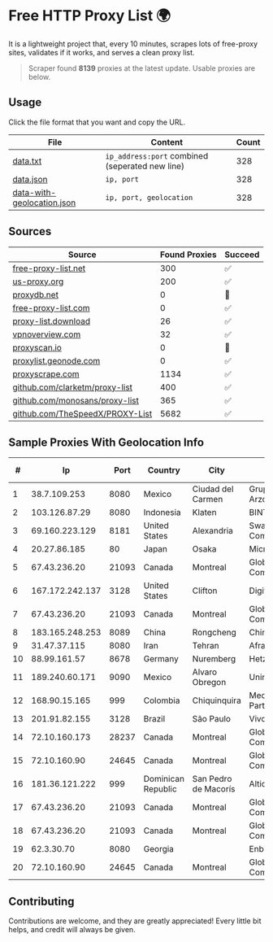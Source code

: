 
# Free HTTP Proxy List 🌍

It is a lightweight project that, every 10 minutes, scrapes lots of free-proxy sites, validates if it works, and serves a clean proxy list.


> Scraper found **8139** proxies at the latest update. Usable proxies are below.

## Usage

Click the file format that you want and copy the URL.


|File|Content|Count|
|----|-------|-----|
|[data.txt](https://raw.githubusercontent.com/themiralay/Proxy-List-World/master/data.txt)|`ip_address:port` combined (seperated new line)|328|
|[data.json](https://raw.githubusercontent.com/themiralay/Proxy-List-World/master/data.json)|`ip, port`|328|
|[data-with-geolocation.json](https://raw.githubusercontent.com/themiralay/Proxy-List-World/master/data-with-geolocation.json)|`ip, port, geolocation`|328|

## Sources

|Source|Found Proxies|Succeed|
|------|-------------|-------|
|[free-proxy-list.net](https://free-proxy-list.net)|300|✅|
|[us-proxy.org](https://www.us-proxy.org)|200|✅|
|[proxydb.net](http://proxydb.net)|0|🚫|
|[free-proxy-list.com](https://free-proxy-list.com/?page=&port=&type%5B%5D=http&type%5B%5D=https&up_time=0&search=Search)|0|✅|
|[proxy-list.download](https://www.proxy-list.download/HTTP)|26|✅|
|[vpnoverview.com](https://vpnoverview.com/privacy/anonymous-browsing/free-proxy-servers)|32|✅|
|[proxyscan.io](https://www.proxyscan.io)|0|🚫|
|[proxylist.geonode.com](https://proxylist.geonode.com/api/proxy-list?limit=300&page=1&sort_by=lastChecked&sort_type=desc&protocols=http,https)|0|✅|
|[proxyscrape.com](https://api.proxyscrape.com/v2/?request=displayproxies&protocol=http&timeout=10000&country=all&ssl=all&anonymity=all)|1134|✅|
|[github.com/clarketm/proxy-list](https://raw.githubusercontent.com/clarketm/proxy-list/master/proxy-list-raw.txt)|400|✅|
|[github.com/monosans/proxy-list](https://raw.githubusercontent.com/monosans/proxy-list/main/proxies/http.txt)|365|✅|
|[github.com/TheSpeedX/PROXY-List](https://raw.githubusercontent.com/TheSpeedX/PROXY-List/master/http.txt)|5682|✅|


## Sample Proxies With Geolocation Info

|#|Ip|Port|Country|City|Internet Service Provider|
|-|--|----|-------|----|-------------------------|
|1|38.7.109.253|8080|Mexico|Ciudad del Carmen|Grupo Convergente Arzola|
|2|103.126.87.29|8080|Indonesia|Klaten|BINTANGPERKASAORION|
|3|69.160.223.129|8181|United States|Alexandria|Swayzee Telephone Company, Inc.|
|4|20.27.86.185|80|Japan|Osaka|Microsoft Corporation|
|5|67.43.236.20|21093|Canada|Montreal|GloboTech Communications|
|6|167.172.242.137|3128|United States|Clifton|DigitalOcean, LLC|
|7|67.43.236.20|21093|Canada|Montreal|GloboTech Communications|
|8|183.165.248.253|8089|China|Rongcheng|Chinanet|
|9|31.47.37.115|8080|Iran|Tehran|Afranet|
|10|88.99.161.57|8678|Germany|Nuremberg|Hetzner Online GmbH|
|11|189.240.60.171|9090|Mexico|Alvaro Obregon|Uninet S.A. de C.V.|
|12|168.90.15.165|999|Colombia|Chiquinquira|Media Commerce Partners S.A|
|13|201.91.82.155|3128|Brazil|São Paulo|Vivo|
|14|72.10.160.173|28237|Canada|Montreal|GloboTech Communications|
|15|72.10.160.90|24645|Canada|Montreal|GloboTech Communications|
|16|181.36.121.222|999|Dominican Republic|San Pedro de Macorís|Altice Dominicana S.A.|
|17|67.43.236.20|21093|Canada|Montreal|GloboTech Communications|
|18|67.43.236.20|21093|Canada|Montreal|GloboTech Communications|
|19|62.3.30.70|8080|Georgia||Enbinet Ltd.|
|20|72.10.160.90|24645|Canada|Montreal|GloboTech Communications|



## Contributing

Contributions are welcome, and they are greatly appreciated! Every
little bit helps, and credit will always be given.

